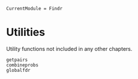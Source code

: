 ```@meta
CurrentModule = Findr
```

# Utilities

Utility functions not included in any other chapters.

```@docs
getpairs
combineprobs
globalfdr
```